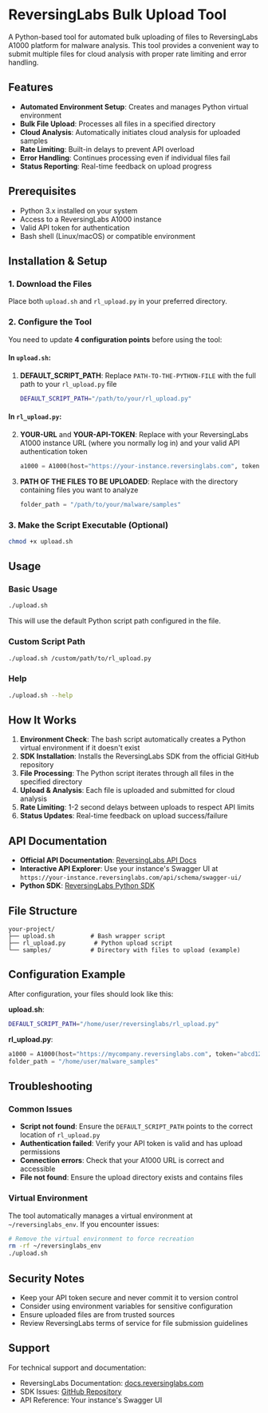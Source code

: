 # ReversingLabs Bulk Upload Tool

A Python-based tool for automated bulk uploading of files to ReversingLabs A1000 platform for malware analysis. This tool provides a convenient way to submit multiple files for cloud analysis with proper rate limiting and error handling.

## Features

- **Automated Environment Setup**: Creates and manages Python virtual environment
- **Bulk File Upload**: Processes all files in a specified directory
- **Cloud Analysis**: Automatically initiates cloud analysis for uploaded samples
- **Rate Limiting**: Built-in delays to prevent API overload
- **Error Handling**: Continues processing even if individual files fail
- **Status Reporting**: Real-time feedback on upload progress

## Prerequisites

- Python 3.x installed on your system
- Access to a ReversingLabs A1000 instance
- Valid API token for authentication
- Bash shell (Linux/macOS) or compatible environment

## Installation & Setup

### 1. Download the Files

Place both `upload.sh` and `rl_upload.py` in your preferred directory.

### 2. Configure the Tool

You need to update **4 configuration points** before using the tool:

#### In `upload.sh`:
1. **DEFAULT_SCRIPT_PATH**: Replace `PATH-TO-THE-PYTHON-FILE` with the full path to your `rl_upload.py` file
   ```bash
   DEFAULT_SCRIPT_PATH="/path/to/your/rl_upload.py"
   ```

#### In `rl_upload.py`:
2. **YOUR-URL** and **YOUR-API-TOKEN**: Replace with your ReversingLabs A1000 instance URL (where you normally log in) and your valid API authentication token
   ```python
   a1000 = A1000(host="https://your-instance.reversinglabs.com", token="your_actual_api_token_here", verify=True)
   ```

4. **PATH OF THE FILES TO BE UPLOADED**: Replace with the directory containing files you want to analyze
   ```python
   folder_path = "/path/to/your/malware/samples"
   ```

### 3. Make the Script Executable (Optional)

```bash
chmod +x upload.sh
```

## Usage

### Basic Usage
```bash
./upload.sh
```
This will use the default Python script path configured in the file.

### Custom Script Path
```bash
./upload.sh /custom/path/to/rl_upload.py
```

### Help
```bash
./upload.sh --help
```

## How It Works

1. **Environment Check**: The bash script automatically creates a Python virtual environment if it doesn't exist
2. **SDK Installation**: Installs the ReversingLabs SDK from the official GitHub repository
3. **File Processing**: The Python script iterates through all files in the specified directory
4. **Upload & Analysis**: Each file is uploaded and submitted for cloud analysis
5. **Rate Limiting**: 1-2 second delays between uploads to respect API limits
6. **Status Updates**: Real-time feedback on upload success/failure

## API Documentation

- **Official API Documentation**: [ReversingLabs API Docs](https://docs.reversinglabs.com/SpectraAnalyze/API%20Documentation/submissions/)
- **Interactive API Explorer**: Use your instance's Swagger UI at `https://your-instance.reversinglabs.com/api/schema/swagger-ui/`
- **Python SDK**: [ReversingLabs Python SDK](https://github.com/reversinglabs/reversinglabs-sdk-py3)

## File Structure

```
your-project/
├── upload.sh          # Bash wrapper script
├── rl_upload.py        # Python upload script
└── samples/           # Directory with files to upload (example)
```

## Configuration Example

After configuration, your files should look like this:

**upload.sh**:
```bash
DEFAULT_SCRIPT_PATH="/home/user/reversinglabs/rl_upload.py"
```

**rl_upload.py**:
```python
a1000 = A1000(host="https://mycompany.reversinglabs.com", token="abcd1234efgh5678", verify=True)
folder_path = "/home/user/malware_samples"
```

## Troubleshooting

### Common Issues

- **Script not found**: Ensure the `DEFAULT_SCRIPT_PATH` points to the correct location of `rl_upload.py`
- **Authentication failed**: Verify your API token is valid and has upload permissions
- **Connection errors**: Check that your A1000 URL is correct and accessible
- **File not found**: Ensure the upload directory exists and contains files

### Virtual Environment

The tool automatically manages a virtual environment at `~/reversinglabs_env`. If you encounter issues:

```bash
# Remove the virtual environment to force recreation
rm -rf ~/reversinglabs_env
./upload.sh
```

## Security Notes

- Keep your API token secure and never commit it to version control
- Consider using environment variables for sensitive configuration
- Ensure uploaded files are from trusted sources
- Review ReversingLabs terms of service for file submission guidelines

## Support

For technical support and documentation:
- ReversingLabs Documentation: [docs.reversinglabs.com](https://docs.reversinglabs.com)
- SDK Issues: [GitHub Repository](https://github.com/reversinglabs/reversinglabs-sdk-py3)
- API Reference: Your instance's Swagger UI